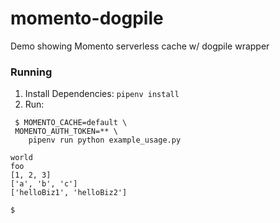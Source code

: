 # momento-dogpile
Demo showing Momento serverless cache w/ dogpile wrapper

### Running

1. Install Dependencies:  `pipenv install`
2. Run:
```
 $ MOMENTO_CACHE=default \
 MOMENTO_AUTH_TOKEN=** \
    pipenv run python example_usage.py

world
foo
[1, 2, 3]
['a', 'b', 'c']
['helloBiz1', 'helloBiz2']

$
```